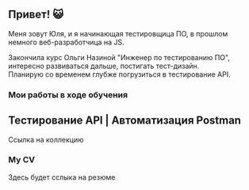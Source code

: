 ## Привет! 😺

Меня зовут Юля, и я начинающая тестировщица ПО, в прошлом немного веб-разработчица на JS.

Закончила курс Ольги Назиной "Инженер по тестированию ПО", интересно развиваться дальше, постигать тест-дизайн.\
Планирую со временем глубже погрузиться в тестирование API.

### Мои работы в ходе обучения

## Тестирование API | Автоматизация Postman
Ссылка на коллекцию

### My CV
Здесь будет сслыка на резюме
<!--
**JulianaAstra/JulianaAstra** is a ✨ _special_ ✨ repository because its `README.md` (this file) appears on your GitHub profile.

Here are some ideas to get you started:

- 🔭 I’m currently working on ...
- 🌱 I’m currently learning ...
- 👯 I’m looking to collaborate on ...
- 🤔 I’m looking for help with ...
- 💬 Ask me about ...
- 📫 How to reach me: ...
- 😄 Pronouns: ...
- ⚡ Fun fact: ...
-->
